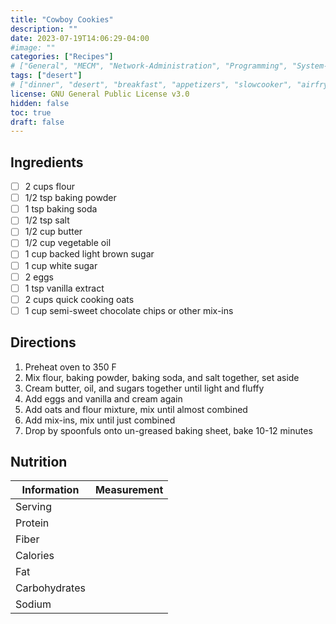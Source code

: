```yaml
---
title: "Cowboy Cookies"
description: ""
date: 2023-07-19T14:06:29-04:00
#image: ""
categories: ["Recipes"]
# ["General", "MECM", "Network-Administration", "Programming", "System-Administration", "Recipes"]
tags: ["desert"]
# ["dinner", "desert", "breakfast", "appetizers", "slowcooker", "airfryer"]
license: GNU General Public License v3.0 
hidden: false
toc: true
draft: false
---
```



## Ingredients

- [ ] 2 cups flour
- [ ] 1/2 tsp baking powder
- [ ] 1 tsp baking soda
- [ ] 1/2 tsp salt
- [ ] 1/2 cup butter
- [ ] 1/2 cup vegetable oil
- [ ] 1 cup backed light brown sugar
- [ ] 1 cup white sugar
- [ ] 2 eggs
- [ ] 1 tsp vanilla extract
- [ ] 2 cups quick cooking oats
- [ ] 1 cup semi-sweet chocolate chips or other mix-ins

## Directions

1. Preheat oven to 350 F
2. Mix flour, baking powder, baking soda, and salt together, set aside
3. Cream butter, oil, and sugars together until light and fluffy
4. Add eggs and vanilla and cream again
5. Add oats and flour mixture, mix until almost combined
6. Add mix-ins, mix until just combined
7. Drop by spoonfuls onto un-greased baking sheet, bake 10-12 minutes

## Nutrition

| Information   | Measurement |
|---------------|-------------|
| Serving       |             |
| Protein       |             |
| Fiber         |             |
| Calories      |             |
| Fat           |             |
| Carbohydrates |             |
| Sodium        |             |
